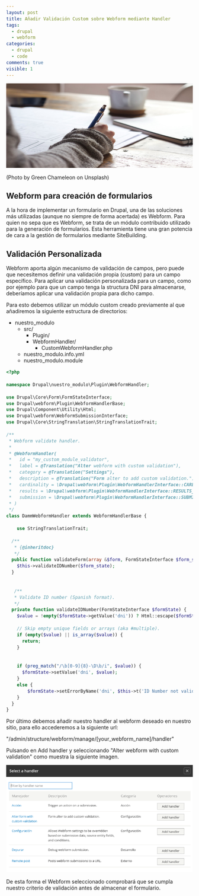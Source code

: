 ```yaml
---
layout: post
title: Añadir Validación Custom sobre Webform mediante Handler
tags:
  - drupal
  - webform
categories:
  - drupal
  - code
comments: true
visible: 1
---
```



![Webform](/images/webform.jpg)

(Photo by Green Chameleon on Unsplash)

## Webform para creación de formularios

A la hora de implementar un formulario en Drupal, una de las soluciones más utilizadas (aunque no siempre de forma acertada) es Webform.
Para quien no sepa que es Webform, se trata de un módulo contribuido utilizado para la generación de formularios.
Esta herramienta tiene una gran potencia de cara a la gestión de formularios mediante SiteBuilding.


## Validación Personalizada 

Webform aporta algún mecanismo de validación de campos, pero puede que necesitemos definir una validación propia (custom) para un campo específico. 
Para aplicar una validación personalizada para un campo, como por ejemplo para que un campo tenga la structura DNI para almacenarse, deberíamos aplicar una validación propia para dicho campo.

Para esto debemos utilizar un módulo custom creado previamente al que añadiremos la siguiente estructura de directorios:

  * nuestro_modulo
    * src/
        * Plugin/
        * WebformHandler/
            * CustomWebformHandler.php
    * nuestro_modulo.info.yml        
    * nuestro_modulo.module        

```php
<?php

namespace Drupal\nuestro_modulo\Plugin\WebformHandler;

use Drupal\Core\Form\FormStateInterface;
use Drupal\webform\Plugin\WebformHandlerBase;
use Drupal\Component\Utility\Html;
use Drupal\webform\WebformSubmissionInterface;
use Drupal\Core\StringTranslation\StringTranslationTrait;

/**
 * Webform validate handler.
 *
 * @WebformHandler(
 *   id = "my_custom_module_validator",
 *   label = @Translation("Alter webform with custom validation"),
 *   category = @Translation("Settings"),
 *   description = @Translation("Form alter to add custom validation."),
 *   cardinality = \Drupal\webform\Plugin\WebformHandlerInterface::CARDINALITY_SINGLE,
 *   results = \Drupal\webform\Plugin\WebformHandlerInterface::RESULTS_PROCESSED,
 *   submission = \Drupal\webform\Plugin\WebformHandlerInterface::SUBMISSION_OPTIONAL,
 * )
 */
class DammWebformHandler extends WebformHandlerBase {

    use StringTranslationTrait;

  /**
   * {@inheritdoc}
   */
  public function validateForm(array &$form, FormStateInterface $form_state, WebformSubmissionInterface $webform_submission) {
    $this->validateIDNumber($form_state);
  }
  

   /**
   * Validate ID number (Spanish format).
   */
  private function validateIDNumber(FormStateInterface $formState) {
    $value = !empty($formState->getValue('dni')) ? Html::escape($formState->getValue('dni')) : NULL;

    // Skip empty unique fields or arrays (aka #multiple).
    if (empty($value) || is_array($value)) {
      return;
    }

 
    if (preg_match("/\b[0-9]{8}-\D\b/i", $value)) {  
      $formState->setValue('dni', $value);
    }
    else {
        $formState->setErrorByName('dni', $this->t('ID Number not valid.'));
    }
  }
}  

```

Por último debemos añadir nuestro handler al webform deseado en nuestro sitio, para ello accederemos a la siguiente url:

"/admin/structure/webform/manage/[your_webform_name]/handler"

Pulsando en Add handler y seleccionando "Alter webform with custom validation" como muestra la siguiente imagen.

![Custom handler](/images/handler.png)

De esta forma el Webform seleccionado comprobará que se cumpla nuestro criterio de validación antes de almacenar el formulario.
